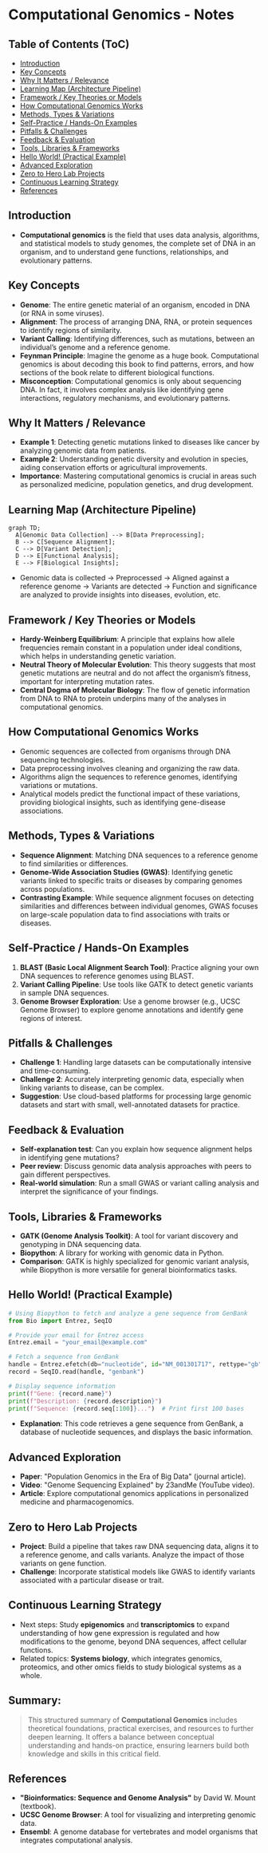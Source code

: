 # Computational Genomics - Notes

## Table of Contents (ToC)
  - [Introduction](#introduction)
  - [Key Concepts](#key-concepts)
  - [Why It Matters / Relevance](#why-it-matters--relevance)
  - [Learning Map (Architecture Pipeline)](#learning-map-architecture-pipeline)
  - [Framework / Key Theories or Models](#framework--key-theories-or-models)
  - [How Computational Genomics Works](#how-computational-genomics-works)
  - [Methods, Types \& Variations](#methods-types--variations)
  - [Self-Practice / Hands-On Examples](#self-practice--hands-on-examples)
  - [Pitfalls \& Challenges](#pitfalls--challenges)
  - [Feedback \& Evaluation](#feedback--evaluation)
  - [Tools, Libraries \& Frameworks](#tools-libraries--frameworks)
  - [Hello World! (Practical Example)](#hello-world-practical-example)
  - [Advanced Exploration](#advanced-exploration)
  - [Zero to Hero Lab Projects](#zero-to-hero-lab-projects)
  - [Continuous Learning Strategy](#continuous-learning-strategy)
  - [References](#references)


## Introduction
- **Computational genomics** is the field that uses data analysis, algorithms, and statistical models to study genomes, the complete set of DNA in an organism, and to understand gene functions, relationships, and evolutionary patterns.

## Key Concepts
- **Genome**: The entire genetic material of an organism, encoded in DNA (or RNA in some viruses).
- **Alignment**: The process of arranging DNA, RNA, or protein sequences to identify regions of similarity.
- **Variant Calling**: Identifying differences, such as mutations, between an individual’s genome and a reference genome.
- **Feynman Principle**: Imagine the genome as a huge book. Computational genomics is about decoding this book to find patterns, errors, and how sections of the book relate to different biological functions.
- **Misconception**: Computational genomics is only about sequencing DNA. In fact, it involves complex analysis like identifying gene interactions, regulatory mechanisms, and evolutionary patterns.

## Why It Matters / Relevance
- **Example 1**: Detecting genetic mutations linked to diseases like cancer by analyzing genomic data from patients.
- **Example 2**: Understanding genetic diversity and evolution in species, aiding conservation efforts or agricultural improvements.
- **Importance**: Mastering computational genomics is crucial in areas such as personalized medicine, population genetics, and drug development.

## Learning Map (Architecture Pipeline)
```mermaid
graph TD;
  A[Genomic Data Collection] --> B[Data Preprocessing];
  B --> C[Sequence Alignment];
  C --> D[Variant Detection];
  D --> E[Functional Analysis];
  E --> F[Biological Insights];
```
- Genomic data is collected → Preprocessed → Aligned against a reference genome → Variants are detected → Function and significance are analyzed to provide insights into diseases, evolution, etc.

## Framework / Key Theories or Models
- **Hardy-Weinberg Equilibrium**: A principle that explains how allele frequencies remain constant in a population under ideal conditions, which helps in understanding genetic variation.
- **Neutral Theory of Molecular Evolution**: This theory suggests that most genetic mutations are neutral and do not affect the organism’s fitness, important for interpreting mutation rates.
- **Central Dogma of Molecular Biology**: The flow of genetic information from DNA to RNA to protein underpins many of the analyses in computational genomics.

## How Computational Genomics Works
- Genomic sequences are collected from organisms through DNA sequencing technologies.
- Data preprocessing involves cleaning and organizing the raw data.
- Algorithms align the sequences to reference genomes, identifying variations or mutations.
- Analytical models predict the functional impact of these variations, providing biological insights, such as identifying gene-disease associations.

## Methods, Types & Variations
- **Sequence Alignment**: Matching DNA sequences to a reference genome to find similarities or differences.
- **Genome-Wide Association Studies (GWAS)**: Identifying genetic variants linked to specific traits or diseases by comparing genomes across populations.
- **Contrasting Example**: While sequence alignment focuses on detecting similarities and differences between individual genomes, GWAS focuses on large-scale population data to find associations with traits or diseases.

## Self-Practice / Hands-On Examples
1. **BLAST (Basic Local Alignment Search Tool)**: Practice aligning your own DNA sequences to reference genomes using BLAST.
2. **Variant Calling Pipeline**: Use tools like GATK to detect genetic variants in sample DNA sequences.
3. **Genome Browser Exploration**: Use a genome browser (e.g., UCSC Genome Browser) to explore genome annotations and identify gene regions of interest.

## Pitfalls & Challenges
- **Challenge 1**: Handling large datasets can be computationally intensive and time-consuming.
- **Challenge 2**: Accurately interpreting genomic data, especially when linking variants to disease, can be complex.
- **Suggestion**: Use cloud-based platforms for processing large genomic datasets and start with small, well-annotated datasets for practice.

## Feedback & Evaluation
- **Self-explanation test**: Can you explain how sequence alignment helps in identifying gene mutations?
- **Peer review**: Discuss genomic data analysis approaches with peers to gain different perspectives.
- **Real-world simulation**: Run a small GWAS or variant calling analysis and interpret the significance of your findings.

## Tools, Libraries & Frameworks
- **GATK (Genome Analysis Toolkit)**: A tool for variant discovery and genotyping in DNA sequencing data.
- **Biopython**: A library for working with genomic data in Python.
- **Comparison**: GATK is highly specialized for genomic variant analysis, while Biopython is more versatile for general bioinformatics tasks.

## Hello World! (Practical Example)
```python
# Using Biopython to fetch and analyze a gene sequence from GenBank
from Bio import Entrez, SeqIO

# Provide your email for Entrez access
Entrez.email = "your_email@example.com"

# Fetch a sequence from GenBank
handle = Entrez.efetch(db="nucleotide", id="NM_001301717", rettype="gb", retmode="text")
record = SeqIO.read(handle, "genbank")

# Display sequence information
print(f"Gene: {record.name}")
print(f"Description: {record.description}")
print(f"Sequence: {record.seq[:100]}...")  # Print first 100 bases
```
- **Explanation**: This code retrieves a gene sequence from GenBank, a database of nucleotide sequences, and displays the basic information.

## Advanced Exploration
- **Paper**: "Population Genomics in the Era of Big Data" (journal article).
- **Video**: "Genome Sequencing Explained" by 23andMe (YouTube video).
- **Article**: Explore computational genomics applications in personalized medicine and pharmacogenomics.

## Zero to Hero Lab Projects
- **Project**: Build a pipeline that takes raw DNA sequencing data, aligns it to a reference genome, and calls variants. Analyze the impact of those variants on gene function.
- **Challenge**: Incorporate statistical models like GWAS to identify variants associated with a particular disease or trait.
## Continuous Learning Strategy
- Next steps: Study **epigenomics** and **transcriptomics** to expand understanding of how gene expression is regulated and how modifications to the genome, beyond DNA sequences, affect cellular functions.
- Related topics: **Systems biology**, which integrates genomics, proteomics, and other omics fields to study biological systems as a whole.

## Summary:

> This structured summary of **Computational Genomics** includes theoretical foundations, practical exercises, and resources to further deepen learning. It offers a balance between conceptual understanding and hands-on practice, ensuring learners build both knowledge and skills in this critical field.

## References
- **"Bioinformatics: Sequence and Genome Analysis"** by David W. Mount (textbook).
- **UCSC Genome Browser**: A tool for visualizing and interpreting genomic data.
- **Ensembl**: A genome database for vertebrates and model organisms that integrates computational analysis.
